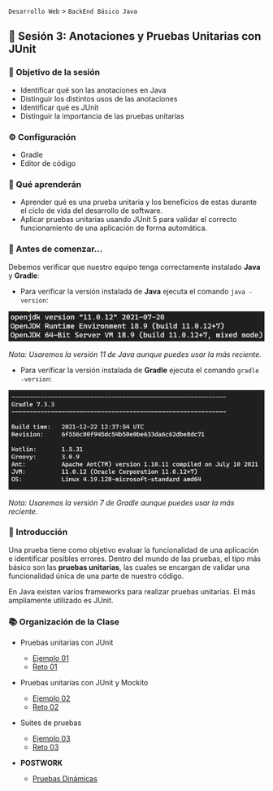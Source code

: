 `Desarrollo Web` > `BackEnd Básico Java`

## 👋 Sesión 3: Anotaciones y Pruebas Unitarias con JUnit

### 🎯 Objetivo de la sesión

- Identificar qué son las anotaciones en Java
- Distinguir los distintos usos de las anotaciones
- Identificar qué es JUnit
- Distinguir la importancia de las pruebas unitarias


### ⚙ Configuración

- Gradle
- Editor de código

### 🎯 Qué aprenderán

- Aprender qué es una prueba unitaria y los beneficios de estas durante el ciclo de vida del desarrollo de software.
- Aplicar pruebas unitarias usando JUnit 5 para validar el correcto funcionamiento de una aplicación de forma automática.

### 👀 Antes de comenzar...

Debemos verificar que nuestro equipo tenga correctamente instalado **Java** y **Gradle**:

- Para verificar la versión instalada de **Java** ejecuta el comando `java -version`:

<img src="../java-version.png" alt="Versión de Java" />

*Nota: Usaremos la versión 11 de Java aunque puedes usar la más reciente.*

- Para verificar la versión instalada de **Gradle** ejecuta el comando `gradle -version`:

<img src="../gradle-version.png" alt="Versión de Gradle" />

*Nota: Usaremos la versión 7 de Gradle aunque puedes usar la más reciente.*

### 🎩 Introducción

Una prueba tiene como objetivo evaluar la funcionalidad de una aplicación e identificar posibles errores. Dentro del mundo de las pruebas, el tipo más básico son las **pruebas unitarias**, las cuales se encargan de validar una funcionalidad única de una parte de nuestro código. 

En Java existen varios frameworks para realizar pruebas unitarias. El más ampliamente utilizado es JUnit. 

### 📚 Organización de la Clase

- Pruebas unitarias con JUnit

	- [Ejemplo 01](Ejemplo-01)
	- [Reto 01](Reto-01)

- Pruebas unitarias con JUnit y Mockito

	- [Ejemplo 02](Ejemplo-02)
	- [Reto 02](Reto-02)

- Suites de pruebas

	- [Ejemplo 03](Ejemplo-03)
	- [Reto 03](Reto-03)
  

- **POSTWORK**
 
  - [Pruebas Dinámicas](Postwork)